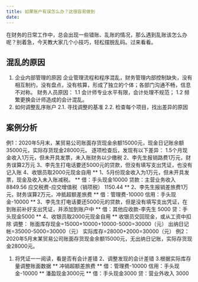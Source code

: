 ```yaml
---
title: 如果账户有误怎么办？这很容易做到
date: 
---
```

在财务的日常工作中，总会出现一些错账、乱账的情况，那么遇到乱账该怎么办呢？别着急，今天教大家几个小技巧，轻松摆脱乱码。过来看看。

<!-- more -->
## 混乱的原因
1. 企业内部管理的原因
企业管理流程和程序混乱，财务管理内部控制缺失，没有相互制约，没有盘点，没有核算，形成了独立的个体；各部门沟通不畅，信息不对称。
财务人员原因：
1.1 会计师专业水平有限，会计处理不规范；
1.2 频繁更换会计师造成的会计混乱。
2. 如何调整乱序账户
2.1. 寻找调整的基准
2.2. 检查每个项目，找出差异的原因
## 案例分析
例1：2020年5月末，某贸易公司账面存货现金余额15000元，现金日记账余额35000元，实际存货现金28000元。
逐项检查后，发现有以下差异：
1.5个月现金收入1万元，但未开具发票，未入账财务以少缴税
2、李先生报销路费1万元，财务误算2万元
3、李先生打电话要还5000元的贷款，但没有填写支出凭证，也没有记入账
4、收银员取2000元现金自用
** 1、5月份现金收入为1万元，但未开具发票，现金及收入未入账减税。 **
借：手头现金10000
贷款：主营业务收入8849.56
应交税费-应交增值税（销项税） 1150.44
** 2、李先生报销差旅费1万元，财务误算2万元，冲抵超额差旅费 **
借：管理费-10000
信用：手头现金-10000
** 3、李先生打电话要还5000元的贷款，但是没有填写支出凭证，在到账前补好支出凭证，并添加到账户中 **
借：其他应收款-李先生 5000
贷：手头现金5000
** 4、收银员取2000元现金自用 **
收银员交回现金，或从工资中扣除
调整：
账面库存现金=15000+10000+10000-5000=30000（元）
出纳日记帐=35000-5000=30000（元）
实际库存=28000+2000=30000（元）
例2：2020年5月末某贸易公司账面存货现金余额15000元，无出纳日记账，实际存货现金28000元。
1. 将凭证一一阅读，看是否有会计差错
2、调整发现的会计差错
3.根据实际库存量调整账面数据
** 冲销超额差旅费 **
借：管理费-10000
信用：手头现金-10000
** 潘盈现金3000元 **
借：手头现金3000
贷：营业外收入 3000